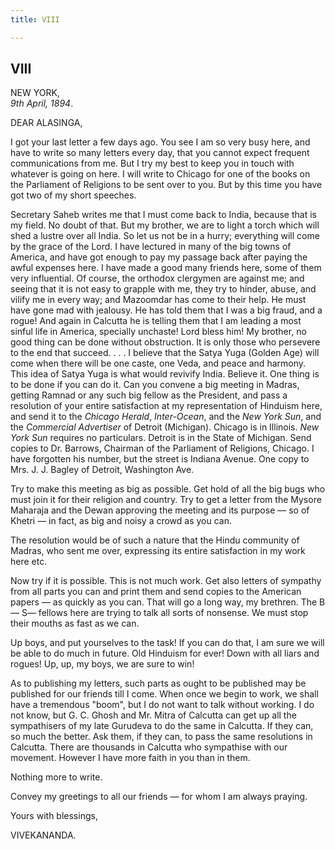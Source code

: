 ```yaml
---
title: VIII

---
```





  

  


## VIII

NEW YORK,  
*9th April, 1894*.

DEAR ALASINGA,

I got your last letter a few days ago. You see I am so very busy here,
and have to write so many letters every day, that you cannot expect
frequent communications from me. But I try my best to keep you in touch
with whatever is going on here. I will write to Chicago for one of the
books on the Parliament of Religions to be sent over to you. But by this
time you have got two of my short speeches.

Secretary Saheb writes me that I must come back to India, because that
is my field. No doubt of that. But my brother, we are to light a torch
which will shed a lustre over all India. So let us not be in a hurry;
everything will come by the grace of the Lord. I have lectured in many
of the big towns of America, and have got enough to pay my passage back
after paying the awful expenses here. I have made a good many friends
here, some of them very influential. Of course, the orthodox clergymen
are against me; and seeing that it is not easy to grapple with me, they
try to hinder, abuse, and vilify me in every way; and Mazoomdar has come
to their help. He must have gone mad with jealousy. He has told them
that I was a big fraud, and a rogue! And again in Calcutta he is telling
them that I am leading a most sinful life in America, specially
unchaste! Lord bless him! My brother, no good thing can be done without
obstruction. It is only those who persevere to the end that succeed. . .
. I believe that the Satya Yuga (Golden Age) will come when there will
be one caste, one Veda, and peace and harmony. This idea of Satya Yuga
is what would revivify India. Believe it. One thing is to be done if you
can do it. Can you convene a big meeting in Madras, getting Ramnad or
any such big fellow as the President, and pass a resolution of your
entire satisfaction at my representation of Hinduism here, and send it
to the *Chicago Herald*, *Inter-Ocean*, and the *New York Sun*, and the
*Commercial Advertiser* of Detroit (Michigan). Chicago is in Illinois.
*New York Sun* requires no particulars. Detroit is in the State of
Michigan. Send copies to Dr. Barrows, Chairman of the Parliament of
Religions, Chicago. I have forgotten his number, but the street is
Indiana Avenue. One copy to Mrs. J. J. Bagley of Detroit, Washington
Ave.

Try to make this meeting as big as possible. Get hold of all the big
bugs who must join it for their religion and country. Try to get a
letter from the Mysore Maharaja and the Dewan approving the meeting and
its purpose — so of Khetri — in fact, as big and noisy a crowd as you
can.

The resolution would be of such a nature that the Hindu community of
Madras, who sent me over, expressing its entire satisfaction in my work
here etc.

Now try if it is possible. This is not much work. Get also letters of
sympathy from all parts you can and print them and send copies to the
American papers — as quickly as you can. That will go a long way, my
brethren. The B— S— fellows here are trying to talk all sorts of
nonsense. We must stop their mouths as fast as we can.

Up boys, and put yourselves to the task! If you can do that, I am sure
we will be able to do much in future. Old Hinduism for ever! Down with
all liars and rogues! Up, up, my boys, we are sure to win!

As to publishing my letters, such parts as ought to be published may be
published for our friends till I come. When once we begin to work, we
shall have a tremendous "boom", but I do not want to talk without
working. I do not know, but G. C. Ghosh and Mr. Mitra of Calcutta can
get up all the sympathisers of my late Gurudeva to do the same in
Calcutta. If they can, so much the better. Ask them, if they can, to
pass the same resolutions in Calcutta. There are thousands in Calcutta
who sympathise with our movement. However I have more faith in you than
in them.

Nothing more to write.

Convey my greetings to all our friends — for whom I am always praying.

Yours with blessings,

VIVEKANANDA.


